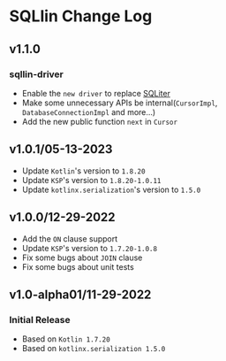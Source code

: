 # SQLlin Change Log

## v1.1.0

### sqllin-driver

* Enable the `new driver` to replace [SQLiter](https://github.com/touchlab/SQLiter)
* Make some unnecessary APIs be internal(`CursorImpl`, `DatabaseConnectionImpl` and more...)
* Add the new public function `next` in `Cursor`

## v1.0.1/05-13-2023

* Update `Kotlin`'s version to `1.8.20`
* Update `KSP`'s version to `1.8.20-1.0.11`
* Update `kotlinx.serialization`'s version to `1.5.0`

## v1.0.0/12-29-2022

* Add the `ON` clause support
* Update `KSP`'s version to `1.7.20-1.0.8`
* Fix some bugs about `JOIN` clause
* Fix some bugs about unit tests

## v1.0-alpha01/11-29-2022

### Initial Release
* Based on `Kotlin 1.7.20`
* Based on `kotlinx.serialization 1.5.0`